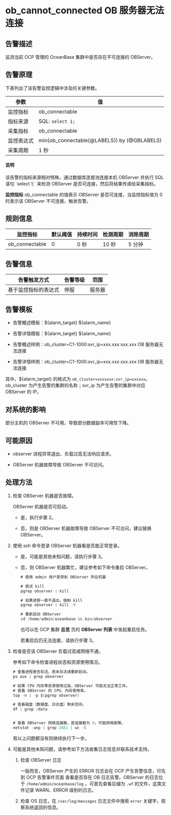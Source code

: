 ob_cannot_connected OB 服务器无法连接
===================================================



**告警描述**
-----------------------------

监测当前 OCP 管理的 OceanBase 集群中是否存在不可连接的 OBServer。

告警原理
-------------------------

下表列出了该告警监控逻辑中涉及的关键参数。


|  参数   |                      值                      |
|-------|---------------------------------------------|
| 监控指标  | ob_connectable                              |
| 指标来源  | SQL: `select 1;`                            |
| 采集指标  | ob_connectable                              |
| 监控表达式 | min(ob_connectable{@LABELS}) by (@GBLABELS) |
| 采集周期  | 1 秒                                         |



<main id="notice" type='explain'><h4>说明</h4><p>该告警的指标来源相对特殊，通过数据库连接池连接本机 OBServer 并执行 SQL 语句 `select 1;` 来检测 OBServer 是否可连接，然后将结果传递给采集指标。</p></main>



**监控指标** ob_connectable 的值表示 OBServer 是否可连接，当监控指标值为 0 时表示该 OBServer 不可连接，触发告警。

**规则信息**
-----------------------------



|      监控指标      | 默认阈值 | 持续时间 |         检测周期         | 消除周期 |
|----------------|------|------|----------------------|------|
| ob_connectable | 0    | 0 秒  | 10 秒 | 5 分钟 |



**告警信息**
-----------------------------



|   告警触发方式   | 告警等级 | 范围  |
|------------|------|-----|
| 基于监控指标的表达式 | 停服   | 服务器 |



**告警模板**
-----------------------------

* 告警概述模板：${alarm_target} ${alarm_name}



* 告警详情模板：${alarm_target} ${alarm_name}



* 告警概述样例：ob_cluster=C1-1000:svr_ip=xxx.xxx.xxx.xxx OB 服务器无法连接



* 告警详情样例：ob_cluster=C1-1000:svr_ip=xxx.xxx.xxx.xxx OB 服务器无法连接






其中，${alarm_target} 的格式为 `ob_cluster=xxxxxxx:svr_ip=xxxxxx`。ob_cluster 为产生告警的集群的名称；svr_ip 为产生告警的集群中对应 OBServer 的 IP。

**对系统的影响**
-------------------------------

部分主机的 OBServer 不可用，导致部分数据副本可用性下降。

**可能原因**
-----------------------------

* observer 进程异常退出、负载过高无法响应请求。



* OBServer 机器故障导致 OBServer 不可访问。






**处理方法**
-----------------------------

1. 检查 OBServer 机器是否故障。

   OBServer 机器是否可启动。
   * 是，执行步骤 2。



   * 否，则是 OBServer 机器故障导致 OBServer 不可访问，建议替换 OBServer。






2. 使用 ssh 命令登录 OBServer 机器看是否能正常登录。

   * 是，可能是其他未知问题，请执行步骤 3。



   * 否，则 OBServer 机器繁忙，建议参考如下命令重启 OBServer。

     ```java
     # 使用 admin 用户登录到 OBServer 所在机器

     # 尝试 kill
     pgrep observer | kill

     # 如果进程一直不退出，强制 kill
     pgrep observer | kill -9

     # 重新启动 OBServer
     cd /home/admin/oceanbase && bin/observer
     ```



     也可以在 OCP 集群 **总览** 页的 **OBServer 列表** 中发起重启任务。

     若重启后仍无法连接，请执行步骤 3。





3. 检查是否该 OBServer 负载过高或网络不通。

   参考如下命令检查进程状态和资源使用情况。

   ```java
   # 查看进程是否存活，若未存活请重新启动。
   ps aux | grep observer

   # 如果 CPU 内存等资源使用过高，OBServer 可能无法正常工作。
   # 查看 OBServer 的 CPU、内存使用率。
   top -n 1 -p $(pgrep observer)

   # 查看磁盘（数据盘、日志盘）剩余空间。
   df | grep /data


   # 查看 OBServer 网络连接数，若连接数为 0，可能网络故障。
   netstat -anp | grep 2881 | wc -l
   ```



   若以上问题都没有则继续执行下一步。


4. 可能是其他未知问题，请参考如下方法收集日志信息并联系技术支持。

   1. 检查 OBServer 日志

      一般而言，OBServer 产生的 ERROR 日志会在 OCP 产生告警信息，可先到 OCP 告警事件页面 查看是否存在 OB 日志告警。OBServer 的日志位于 `/home/admin/oceanbase/log` 。可首先查看后缀为 `.wf` 的文件，这类文件记录 WARN、ERROR 级别的日志。


   2. 检查 OS 日志，在 `/var/log/messages` 日志文件中搜索 `error` 关键字，观察系统返回的信息。
